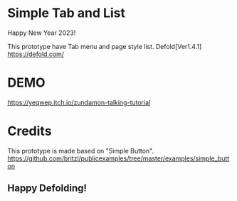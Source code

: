 # Simple Tab and List
 Happy New Year 2023!  

 This prototype have Tab menu and page style list.
 Defold[Ver1.4.1]  
 https://defold.com/  
# DEMO
 https://yeqwep.itch.io/zundamon-talking-tutorial  
# Credits
 This prototype is made based on "Simple Button".  
 https://github.com/britzl/publicexamples/tree/master/examples/simple_button

Happy Defolding!
---